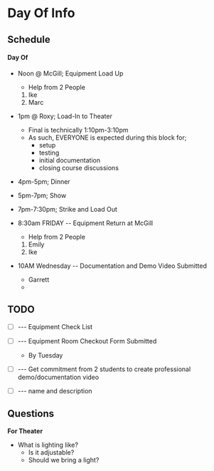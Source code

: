 # Day Of Info

## Schedule

#### Day Of

- Noon @ McGill; Equipment Load Up
    - Help from 2 People
    1. Ike
    2. Marc

- 1pm  @ Roxy;   Load-In to Theater
    - Final is technically 1:10pm-3:10pm
    - As such, EVERYONE is expected during this block for;
        - setup
        - testing
        - initial documentation
        - closing course discussions

- 4pm-5pm;   Dinner

- 5pm-7pm;   Show

- 7pm-7:30pm; Strike and Load Out

- 8:30am FRIDAY -- Equipment Return at McGill
    - Help from 2 People
    1. Emily
    2. Ike

- 10AM Wednesday -- Documentation and Demo Video Submitted
    - Garrett
    - 


## TODO

- [ ] --- Equipment Check List
- [ ] --- Equipment Room Checkout Form Submitted
    - By Tuesday
- [ ] --- Get commitment from 2 students to create professional demo/documentation video
- [ ] --- name and description


## Questions

**For Theater**
- What is lighting like?
    - Is it adjustable?
    - Should we bring a light?
